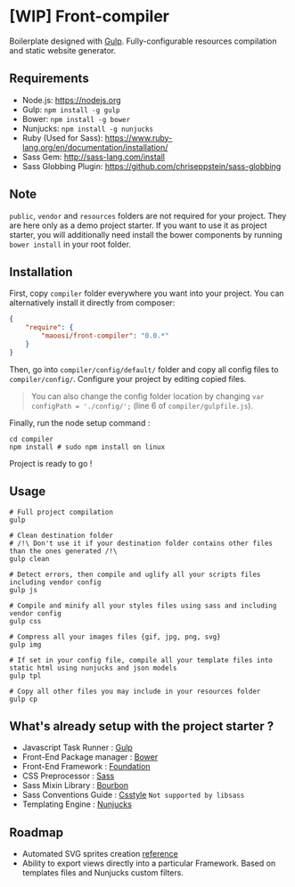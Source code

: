 #  [WIP] Front-compiler

Boilerplate designed with [Gulp](http://gulpjs.com). Fully-configurable resources compilation and static website generator.


## Requirements

* Node.js: https://nodejs.org
* Gulp: `npm install -g gulp`
* Bower: `npm install -g bower`
* Nunjucks: `npm install -g nunjucks`
* Ruby (Used for Sass): https://www.ruby-lang.org/en/documentation/installation/
* Sass Gem: http://sass-lang.com/install
* Sass Globbing Plugin: https://github.com/chriseppstein/sass-globbing


## Note

`public`, `vendor` and `resources` folders are not required for your project. They are here only as a demo project starter.
If you want to use it as project starter, you will additionally need install the bower components by running `bower install` in your root folder. 


## Installation

First, copy `compiler` folder everywhere you want into your project. You can alternatively install it directly from composer:

```json
{
    "require": {
    	"maoosi/front-compiler": "0.0.*"
	}
}
```

Then, go into `compiler/config/default/` folder and copy all config files to `compiler/config/`. Configure your project by editing copied files.

> You can also change the config folder location by changing `var configPath = './config/';` (line 6 of `compiler/gulpfile.js`).

Finally, run the node setup command :

```shell
cd compiler
npm install # sudo npm install on linux
```

Project is ready to go !


## Usage

```shell
# Full project compilation
gulp

# Clean destination folder
# /!\ Don't use it if your destination folder contains other files than the ones generated /!\
gulp clean

# Detect errors, then compile and uglify all your scripts files including vendor config
gulp js

# Compile and minify all your styles files using sass and including vendor config
gulp css

# Compress all your images files {gif, jpg, png, svg}
gulp img

# If set in your config file, compile all your template files into static html using nunjucks and json models
gulp tpl

# Copy all other files you may include in your resources folder
gulp cp
```


## What's already setup with the project starter ?

* Javascript Task Runner : [Gulp](http://gulpjs.com)
* Front-End Package manager : [Bower](http://bower.io)
* Front-End Framework : [Foundation](http://foundation.zurb.com)
* CSS Preprocessor : [Sass](http://sass-lang.com)
* Sass Mixin Library : [Bourbon](http://bourbon.io)
* Sass Conventions Guide : [Csstyle](http://www.csstyle.io) `Not supported by libsass`
* Templating Engine : [Nunjucks](https://mozilla.github.io/nunjucks/)


## Roadmap

* Automated SVG sprites creation [reference](https://www.liquidlight.co.uk/blog/article/creating-svg-sprites-using-gulp-and-sass/)
* Ability to export views directly into a particular Framework. Based on templates files and Nunjucks custom filters.